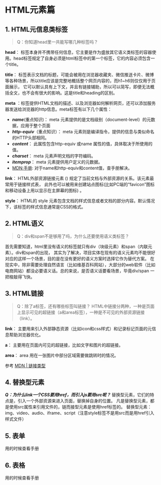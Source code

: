 # HTML元素篇

## 1. HTML元信息类标签
> Q：你知道head里一共能写哪几种标签吗？

**head**：
标签本身并不携带任何信息，它主要是作为盛放其它语义类标签的容器使用。head标签规定了自身必须是html标签中的第一个标签，它的内容必须包含一个title。

**title**：
标签表示文档的标题，可能会被用在浏览器收藏夹、微信推送卡片、微博等各种场景，所以title应该是完整地概括整个网页内容的，而h1~h6则仅仅用于页面展示，
它可以默认具有上下文，并且有链接辅助，所以可以简写，即便无法概括全文，也不会有很大的影响。这是title和heading的区别。

**meta** ：标签提供HTML文档的描述、以及浏览器如何解析网页，还可以添加服务器发送给浏览器的http信息。meta标签有以下几个属性：
  - ***name***(重点知识)： meta 元素提供的是文档级别（document-level）的元数据，应用于整个页面
  - ***http-equiv***（重点知识）：  meta 元素则是编译指令，提供的信息与类似命名的HTTP头部相同。
  - ***content***： 此属性包含http-equiv 或name 属性的值，具体取决于所使用的值。
  - ***charset***： meta 元素声明文档的字符编码。
  - ***itemprop***： meta 元素提供用户定义的元数据。
  - [MDN:<meta>手册](https://developer.mozilla.org/zh-CN/docs/Web/HTML/Element/meta): 对于name和http-equiv和content值，查手册解决。

**link**： 
HTML外部资源链接元素 (<link>) 规定了当前文档与外部资源的关系。该元素最常用于链接样式表，
此外也可以被用来创建站点图标(比如PC端的“favicon”图标和移动设备上用以显示在主屏幕的图标) 。

**style**： 
HTML的 style 元素包含文档的样式信息或者文档的部分内容。默认情况下，该标签的样式信息通常是CSS的格式。

## 2. HTML语义
>Q：div和span不是够用了吗，为什么还要使用语义类标签？

首先需要知道，html里没有语义的标签就只有div（块级元素）和span（内联元素）。div和span的出现，
其实为了解决，项目实体在现有的语义元素均不能很好对应的这样一个场景，目的是在没有更好的语义方案时选择它作为替代方案。
在现实中，除非需要处理自然语言（比如维基百科网站），大部分的web软件（比如电商网站）都没必要语义话。总的来说，是否语义话要看场景，毕竟div/span 一把梭敲得飞快。

## 3. HTML链接
>Q：除了a标签，还有哪些标签叫链接？
HTML中链接分两种，一种是页面上显示可见的超链接（a和area标签），一种是不可见的外部资源链接（link）。

**link**：
主要用来引入外部静态资源（比如icon和css样式）和记录标记页面的元信息帮助浏览器优化。

**a**： 
主要用在页面内可见的超链接，比如文字和图片的超链接。

**area**：
area 用在一张图片中部分区域需要做跳转时的情况。

参考  [MDN | 链接类型](https://developer.mozilla.org/zh-CN/docs/Web/HTML/Link_types)

## 4. 替换型元素
***Q：为什么link一个CSS要用href，而引入js要用src呢？***
替换型元素，它们的特点是，引入一个外部资源来进入页面，替换掉自身的位置。
凡是替换型元素，都是使用src属性来引用文件的，链而接型元素是使用href标签的。
替换型元素： img、video、audio、iframe、script（注意style标签不是用src而是用href引入样式文件）

## 5. 表单
用的时候查看手册

## 6. 表格
用的时候查看手册

